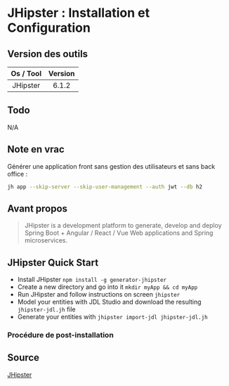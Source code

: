 # JHipster : Installation et Configuration

## Version des outils

| Os / Tool | Version |
| :-------: | :-----: |
|  JHipster |  6.1.2  |

## Todo

N/A

## Note en vrac

Générer une application front sans gestion des utilisateurs et sans back office :  

```sh
jh app --skip-server --skip-user-management --auth jwt --db h2
```

## Avant propos

> JHipster is a development platform to generate, develop and deploy Spring Boot + Angular / React / Vue Web applications and Spring microservices.

## JHipster Quick Start

-   Install JHipster `npm install -g generator-jhipster`
-   Create a new directory and go into it `mkdir myApp && cd myApp`
-   Run JHipster and follow instructions on screen `jhipster`
-   Model your entities with JDL Studio and download the resulting `jhipster-jdl.jh` file
-   Generate your entities with `jhipster import-jdl jhipster-jdl.jh`

### Procédure de post-installation

## Source

[JHipster](https://www.jhipster.tech/)  

